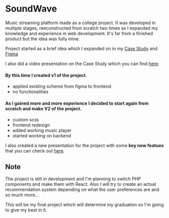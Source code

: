 # SoundWave
Music streaming platform made as a college project. It was developed in multiple stages, reeconstructed from scratch two times as I expanded my knowledge and experience in web development.
It's far from a finished product but the idea was fully mine. 

Project started as a brief idea which I expanded on in my [Case Study](SoundWave%20-%20Case%20Study.pdf) and [Figma](https://www.figma.com/file/r17i8EyIzbl08ecTmZdIOM/SoundWave-Projekt?type=design&node-id=30-90&mode=design)

I also did a video presentation on the Case Study which you can find [here](https://www.loom.com/share/002a756871b443788e64f6942fad0f11?sid=962c0854-8c02-4ef0-b650-0c58c853a31a).

#### By this time I created **v1** of the project.
- applied existing scheme from figma to frontend
- no functionalities

#### As I gained more and more experience I decided to start again from scratch and make V2 of the project.
- custom scss
- frontend redesign
- added working music player
- started working on backend

I also created a new presentation for the project with some **key new featues** that you can check out [here](SoundWave%20Project.pdf).

## Note
The project is still in development and I'm planning to switch PHP components and make them with React.
Also I will try to create an actual recommendation system depending on what the user preferences are and so much more...

This will be my final project which will determine my graduation so I'm going to give my best in it.
